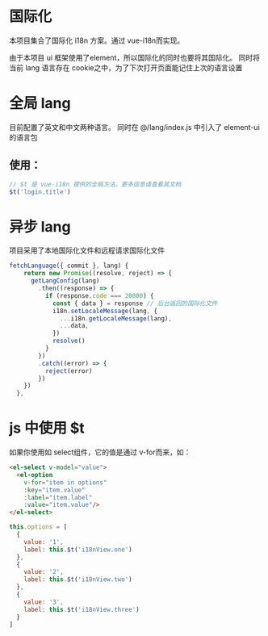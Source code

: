 # 国际化
本项目集合了国际化 i18n 方案。通过 vue-i18n而实现。

由于本项目 ui 框架使用了element，所以国际化的同时也要将其国际化。 同时将当前 lang 语言存在 cookie之中，为了下次打开页面能记住上次的语言设置

# 全局 lang
目前配置了英文和中文两种语言。
同时在 @/lang/index.js 中引入了 element-ui的语言包
## 使用：
``` js
// $t 是 vue-i18n 提供的全局方法，更多信息请查看其文档
$t('login.title')
```

# 异步 lang
项目采用了本地国际化文件和远程请求国际化文件
``` js
fetchLanguage({ commit }, lang) {
    return new Promise((resolve, reject) => {
      getLangConfig(lang)
        .then((response) => {
          if (response.code === 20000) {
            const { data } = response // 后台返回的国际化文件
            i18n.setLocaleMessage(lang, {
              ...i18n.getLocaleMessage(lang),
              ...data,
            })
            resolve()
          }
        })
        .catch((error) => {
          reject(error)
        })
    })
  },
```

# js 中使用 $t
如果你使用如 select组件，它的值是通过 v-for而来，如：

``` html
<el-select v-model="value">
  <el-option
    v-for="item in options"
    :key="item.value"
    :label="item.label"
    :value="item.value"/>
</el-select>
```

``` js
this.options = [
  {
    value: '1',
    label: this.$t('i18nView.one')
  },
  {
    value: '2',
    label: this.$t('i18nView.two')
  },
  {
    value: '3',
    label: this.$t('i18nView.three')
  }
]
```